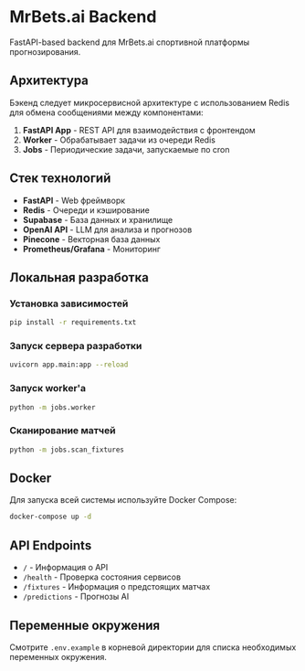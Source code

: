 # MrBets.ai Backend

FastAPI-based backend для MrBets.ai спортивной платформы прогнозирования.

## Архитектура

Бэкенд следует микросервисной архитектуре с использованием Redis для обмена сообщениями между компонентами:

1. **FastAPI App** - REST API для взаимодействия с фронтендом
2. **Worker** - Обрабатывает задачи из очереди Redis
3. **Jobs** - Периодические задачи, запускаемые по cron

## Стек технологий

- **FastAPI** - Web фреймворк
- **Redis** - Очереди и кэширование
- **Supabase** - База данных и хранилище
- **OpenAI API** - LLM для анализа и прогнозов
- **Pinecone** - Векторная база данных
- **Prometheus/Grafana** - Мониторинг

## Локальная разработка

### Установка зависимостей

```bash
pip install -r requirements.txt
```

### Запуск сервера разработки

```bash
uvicorn app.main:app --reload
```

### Запуск worker'а

```bash
python -m jobs.worker
```

### Сканирование матчей

```bash
python -m jobs.scan_fixtures
```

## Docker

Для запуска всей системы используйте Docker Compose:

```bash
docker-compose up -d
```

## API Endpoints

- `/` - Информация о API
- `/health` - Проверка состояния сервисов
- `/fixtures` - Информация о предстоящих матчах
- `/predictions` - Прогнозы AI

## Переменные окружения

Смотрите `.env.example` в корневой директории для списка необходимых переменных окружения. 